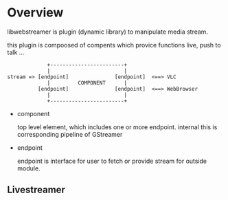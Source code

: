 # Overview

libwebstreamer is plugin (dynamic library) to manipulate media stream.

this plugin is compoosed of compents which provice functions live, push to talk ... 

```
             +------------------------+
             |                        |
stream => [endpoint]               [endpoint]  <==> VLC     
             |         COMPONENT      |
          [endpoint]               [endpoint]  <==> WebBrowser
             |                        |
             +------------------------+
```

* component

  top level element, which includes one or more endpoint. internal this is corresponding pipeline of GStreamer

* endpoint

  endpoint is interface for user to fetch or provide stream for outside module.

## Livestreamer


